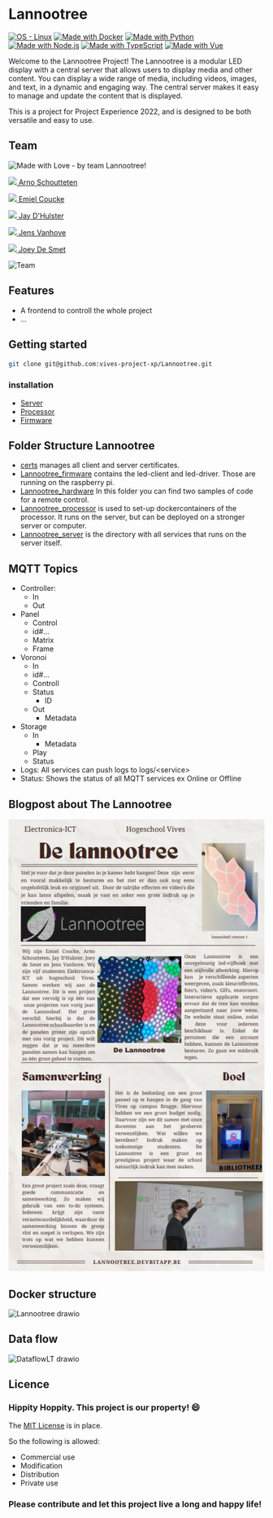 # Lannootree

[![OS - Linux](https://img.shields.io/badge/OS-Linux-blue?logo=linux&logoColor=white)](https://www.linux.org/ "Go to Linux homepage")
[![Made with Docker](https://img.shields.io/badge/Made_with-Docker-blue?logo=docker&logoColor=white)](https://www.docker.com/ "Go to Docker homepage")
[![Made with Python](https://img.shields.io/badge/Python->=3.6-blue?logo=python&logoColor=white)](https://python.org "Go to Python homepage")
[![Made with Node.js](https://img.shields.io/badge/Node.js->=12-blue?logo=node.js&logoColor=white)](https://nodejs.org "Go to Node.js homepage")
[![Made with TypeScript](https://img.shields.io/badge/TypeScript-4-blue?logo=typescript&logoColor=white)](https://typescriptlang.org "Go to TypeScript homepage")
[![Made with Vue](https://img.shields.io/badge/Vue-3-blue?logo=vue.js&logoColor=white)](https://v3.vuejs.org "Go to Vue homepage")

Welcome to the Lannootree Project! The Lannootree is a modular LED display with a central server that allows users to display media and other content. You can display a wide range of media, including videos, images, and text, in a dynamic and engaging way. The central server makes it easy to manage and update the content that is displayed.

This is a project for Project Experience 2022, and is designed to be both versatile and easy to use.

## Team

![Made with Love - by team Lannootree!](https://img.shields.io/static/v1?label=Made+with+Love&message=by+team+Lannootree!&color=2ea44f)

[<img src="https://github.com/madness007.png" width="25"> Arno Schoutteten](https://github.com/madness007)

[<img src="https://github.com/EmielCoucke.png" width="25"> Emiel Coucke](https://github.com/EmielCoucke)

[<img src="https://github.com/JayDHulster.png" width="25"> Jay D'Hulster](https://github.com/JayDHulster)

[<img src="https://github.com/JensVA.png" width="25"> Jens Vanhove](https://github.com/JensVA)

[<img src="https://github.com/JoeyDeSmet.png" width="25"> Joey De Smet](https://github.com/JoeyDeSmet)

![Team](img/groupphoto.JPG)

## Features

- A frontend to controll the whole project
- ...

## Getting started

```bash
git clone git@github.com:vives-project-xp/Lannootree.git
```

### installation

- [Server](Lannootree_server/README.md)
- [Processor](Lannootree_processor/README.md)
- [Firmware](Lannootree_firmware/README.md)

## Folder Structure Lannootree

- [certs](certs/README.md) manages all client and server certificates.
- [Lannootree_firmware](Lannootree_firmware/README.md) contains the led-client and led-driver. Those are running on the raspberry pi.
- [Lannootree_hardware](Lannootree_hardware/README.md) In this folder you can find two samples of code for a remote control.
- [Lannootree_processor](Lannootree_processor/README.md) is used to set-up dockercontainers of the processor. It runs on the server, but can be deployed on a stronger server or computer.
- [Lannootree_server](Lannootree_server/README.md) is the directory with all services that runs on the server itself.

## MQTT Topics

* Controller:
  - In
  - Out
* Panel
  - Control
  - id#...
  - Matrix
  - Frame
* Voronoi
  - In
  - id#...
  - Controll
  - Status
    - ID
  - Out
    - Metadata
* Storage
  - In
    - Metadata
  - Play
  - Status
* Logs: All services can push logs to logs/\<service>
* Status: Shows the status of all MQTT services ex Online or Offline

## Blogpost about The Lannootree

<p align="center">
  <img src="img/Blogpost.png">
</p>

## Docker structure

![Lannootree drawio](https://user-images.githubusercontent.com/71697142/201103114-a8b4d791-ab4f-4459-9a90-6e0a4993ae48.png)

## Data flow

![DataflowLT drawio](https://user-images.githubusercontent.com/71697142/205050305-787bca8d-d48e-46d5-b0a1-096201860b0a.png)

## Licence

### Hippity Hoppity. This project is our property! :smile:

The [MIT License](LICENSE) is in place.

So the following is allowed:

- Commercial use
- Modification
- Distribution
- Private use

### Please contribute and let this project live a long and happy life!

